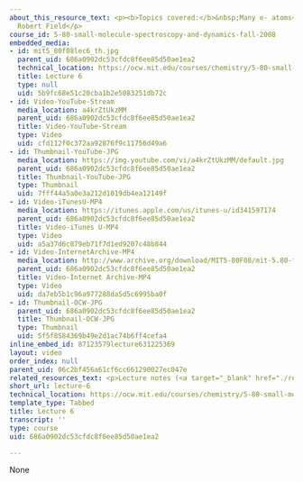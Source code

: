 ```yaml
---
about_this_resource_text: <p><b>Topics covered:</b>&nbsp;Many e- atoms</p><p><b>Instructor:</b>&nbsp;Prof.
  Robert Field</p>
course_id: 5-80-small-molecule-spectroscopy-and-dynamics-fall-2008
embedded_media:
- id: mit5_80f08lec6_th.jpg
  parent_uid: 686a0902dc53cfdc8f6ee85d50ae1ea2
  technical_location: https://ocw.mit.edu/courses/chemistry/5-80-small-molecule-spectroscopy-and-dynamics-fall-2008/video-lectures/lecture-6/mit5_80f08lec6_th.jpg
  title: Lecture 6
  type: null
  uid: 5b9fc68e51c20cba1b2e5083251db72c
- id: Video-YouTube-Stream
  media_location: a4krZtUkzMM
  parent_uid: 686a0902dc53cfdc8f6ee85d50ae1ea2
  title: Video-YouTube-Stream
  type: Video
  uid: cfd112f0c372aa92876f9c11756d49a6
- id: Thumbnail-YouTube-JPG
  media_location: https://img.youtube.com/vi/a4krZtUkzMM/default.jpg
  parent_uid: 686a0902dc53cfdc8f6ee85d50ae1ea2
  title: Thumbnail-YouTube-JPG
  type: Thumbnail
  uid: 7fff44a5a0e3a212d1019db4ea12149f
- id: Video-iTunesU-MP4
  media_location: https://itunes.apple.com/us/itunes-u/id341597174
  parent_uid: 686a0902dc53cfdc8f6ee85d50ae1ea2
  title: Video-iTunes U-MP4
  type: Video
  uid: a5a37d6c879eb71f7d1ed9207c48b844
- id: Video-InternetArchive-MP4
  media_location: http://www.archive.org/download/MIT5-80F08/mit-5.80-f08-lec06_300k.mp4
  parent_uid: 686a0902dc53cfdc8f6ee85d50ae1ea2
  title: Video-Internet Archive-MP4
  type: Video
  uid: da7eb5b1c96a977288da5d5c6995ba0f
- id: Thumbnail-OCW-JPG
  parent_uid: 686a0902dc53cfdc8f6ee85d50ae1ea2
  title: Thumbnail-OCW-JPG
  type: Thumbnail
  uid: 5f5f8584369b49e2d1ac74b6ff4cefa4
inline_embed_id: 87123579lecture631225369
layout: video
order_index: null
parent_uid: 06c2bf456a61cf6cc661290027ec047e
related_resources_text: <p>Lecture notes (<a target="_blank" href="./resolveuid/b3e8029cdd2f09a5f8e1736c073758e7">PDF</a>)</p>
short_url: lecture-6
technical_location: https://ocw.mit.edu/courses/chemistry/5-80-small-molecule-spectroscopy-and-dynamics-fall-2008/video-lectures/lecture-6
template_type: Tabbed
title: Lecture 6
transcript: ''
type: course
uid: 686a0902dc53cfdc8f6ee85d50ae1ea2

---
```

None